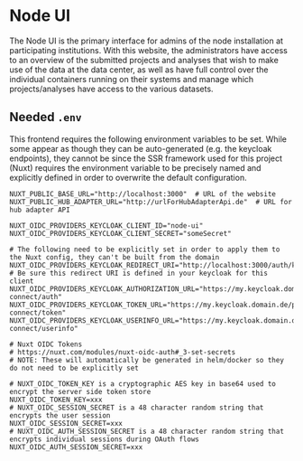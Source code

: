 # Node UI
The Node UI is the primary interface for admins of the node installation at participating institutions. With this 
website, the administrators have access to an overview of the submitted projects and analyses that wish to make use of 
the data at the data center, as well as have full control over the individual containers running on their systems and 
manage which projects/analyses have access to the various datasets.  

## Needed `.env`
This frontend requires the following environment variables to be set. While some appear as though they can be 
auto-generated (e.g. the keycloak endpoints), they cannot be since the SSR framework used for this project (Nuxt) 
requires the environment variable to be precisely named and explicitly defined in order to overwrite the 
default configuration.
```dotenv
NUXT_PUBLIC_BASE_URL="http://localhost:3000"  # URL of the website
NUXT_PUBLIC_HUB_ADAPTER_URL="http://urlForHubAdapterApi.de"  # URL for hub adapter API

NUXT_OIDC_PROVIDERS_KEYCLOAK_CLIENT_ID="node-ui"
NUXT_OIDC_PROVIDERS_KEYCLOAK_CLIENT_SECRET="someSecret"

# The following need to be explicitly set in order to apply them to the Nuxt config, they can't be built from the domain
NUXT_OIDC_PROVIDERS_KEYCLOAK_REDIRECT_URI="http://localhost:3000/auth/keycloak/callback"  # Be sure this redirect URI is defined in your keycloak for this client
NUXT_OIDC_PROVIDERS_KEYCLOAK_AUTHORIZATION_URL="https://my.keycloak.domain.de/protocol/openid-connect/auth"
NUXT_OIDC_PROVIDERS_KEYCLOAK_TOKEN_URL="https://my.keycloak.domain.de/protocol/openid-connect/token"
NUXT_OIDC_PROVIDERS_KEYCLOAK_USERINFO_URL="https://my.keycloak.domain.de/protocol/openid-connect/userinfo"

# Nuxt OIDC Tokens
# https://nuxt.com/modules/nuxt-oidc-auth#_3-set-secrets
# NOTE: These will automatically be generated in helm/docker so they do not need to be explicitly set

# NUXT_OIDC_TOKEN_KEY is a cryptographic AES key in base64 used to encrypt the server side token store
NUXT_OIDC_TOKEN_KEY=xxx
# NUXT_OIDC_SESSION_SECRET is a 48 character random string that encrypts the user session
NUXT_OIDC_SESSION_SECRET=xxx
# NUXT_OIDC_AUTH_SESSION_SECRET is a 48 character random string that encrypts individual sessions during OAuth flows
NUXT_OIDC_AUTH_SESSION_SECRET=xxx
```
